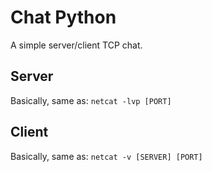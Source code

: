 # Chat Python

A simple server/client TCP chat.

## Server
Basically, same as: `netcat -lvp [PORT]`

## Client
Basically, same as: `netcat -v [SERVER] [PORT]`

